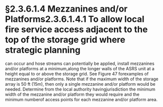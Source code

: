 # §2.3.6.1.4 Mezzanines and/or Platforms2.3.6.1.4.1 To allow local fire service access adjacent to the top of the storage grid where strategic planning



can occur and hose streams can potentially be applied, install mezzanines and/or platforms at a minimum,along the longer walls of the ASRS unit at a height equal to or above the storage grid. See Figure 47 forexamples of mezzanines and/or platforms. Note that if the maximum width of the storage array is 50 ft (15m), then only a single mezzanine and/or platform would be needed. Determine from the local authority havingjurisdiction the minimum width of the mezzanine and/or platform they would require and the minimum numberof access points for each mezzanine and/or platform area.